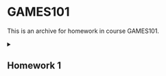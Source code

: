# GAMES101
This is an archive for homework in course GAMES101.

<details id=1>
<summary><h2>Homework 1</h2></summary>

### Running command
```bash
./Rasterizer                    #Rotating around z-axis (by default)

./Rasterizer -x                 #Rotating around x-axis

./Rasterizer -y                 #Rotating around y-axis

./Rasterizer -r 20              #Rotating the triangle around z-axis by 20 degree
                                #save it to output.png

./Rasterizer -r 20 image.png    #Rotating the triangle around z-axis by 20 degree
                                #save it to image.png

./Rasterizer -r 20 -x image.png #Rotating the triangle around x-axis by 20 degree
                                #save it to image.png
```
### Basic
Rotating around z-axis
![basic](./images/homework1-basic.gif)

### Advance
Rotating around x-axis
![advance-x](images/homework1-advance-x.gif)

Rotating around y-axis
![advance-y](./images/homework1-advance-y.gif)

</details>